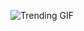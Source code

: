 
<!-- GIF_SECTION -->
![Trending GIF](https://media3.giphy.com/media/v1.Y2lkPThiYjIxNzcyNmEzMTRrbWc1ZzhsemQ5dGFoZmI0bnV0ZXpoMWUzY2g3a3V2NnUyaiZlcD12MV9naWZzX3NlYXJjaCZjdD1n/10zxDv7Hv5RF9C/giphy.gif)
<!-- END_GIF_SECTION -->
